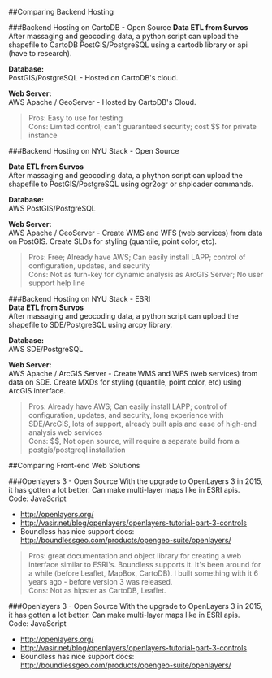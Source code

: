 ##Comparing Backend Hosting

###Backend Hosting on CartoDB - Open Source
**Data ETL from Survos**  
After massaging and geocoding data, a python script can upload the shapefile to CartoDB PostGIS/PostgreSQL using a cartodb library or api (have to research).  

**Database:**  
PostGIS/PostgreSQL - Hosted on CartoDB's cloud. 

**Web Server:**  
AWS Apache / GeoServer - Hosted by CartoDB's Cloud.

  > Pros: Easy to use for testing  
Cons: Limited control; can't guaranteed security; cost $$ for private instance  

###Backend Hosting on NYU Stack - Open Source

**Data ETL from Survos**  
After massaging and geocoding data, a phython script can upload the shapefile to PostGIS/PostgreSQL using ogr2ogr or shploader commands.

**Database:**  
AWS PostGIS/PostgreSQL

**Web Server:**  
AWS Apache / GeoServer - Create WMS and WFS (web services) from data on PostGIS. Create SLDs for styling (quantile, point color, etc).

  > Pros: Free; Already have AWS; Can easily install LAPP; control of configuration, updates, and security  
Cons: Not as turn-key for dynamic analysis as ArcGIS Server; No user support help line  

###Backend Hosting on NYU Stack - ESRI  
**Data ETL from Survos**  
After massaging and geocoding data, a python script can upload the shapefile to SDE/PostgreSQL using arcpy library.

**Database:**  
AWS SDE/PostgreSQL  

**Web Server:**  
AWS Apache / ArcGIS Server - Create WMS and WFS (web services) from data on SDE. Create MXDs for styling (quantile, point color, etc) using ArcGIS interface.  

  > Pros:  Already have AWS; Can easily install LAPP; control of configuration, updates, and security, long experience with SDE/ArcGIS, lots of support, already built apis and ease of high-end analysis web services  
Cons: $$, Not open source, will require a separate build from a postgis/postgreql installation 

##Comparing Front-end Web Solutions

###Openlayers 3 - Open Source
With the upgrade to OpenLayers 3 in 2015, it has gotten a lot better. Can make multi-layer maps like in ESRI apis.  
Code: JavaScript  
  * http://openlayers.org/
  * http://vasir.net/blog/openlayers/openlayers-tutorial-part-3-controls
  * Boundless has nice support docs: http://boundlessgeo.com/products/opengeo-suite/openlayers/
  
> Pros: great documentation and object library for creating a web interface similar to ESRI's. Boundless supports it. It's been around for a while (before Leaflet, MapBox, CartoDB). I built something with it 6 years ago - before version 3 was released.  
Cons: Not as hipster as CartoDB, Leaflet.  

###Openlayers 3 - Open Source
With the upgrade to OpenLayers 3 in 2015, it has gotten a lot better. Can make multi-layer maps like in ESRI apis.  
Code: JavaScript  
  * http://openlayers.org/
  * http://vasir.net/blog/openlayers/openlayers-tutorial-part-3-controls
  * Boundless has nice support docs: http://boundlessgeo.com/products/opengeo-suite/openlayers/  


